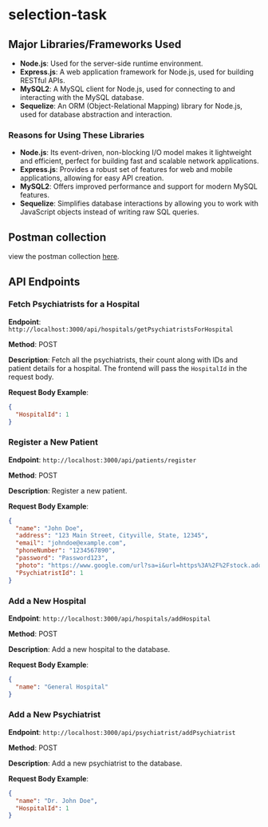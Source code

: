 # selection-task

## Major Libraries/Frameworks Used

- **Node.js**: Used for the server-side runtime environment.
- **Express.js**: A web application framework for Node.js, used for building RESTful APIs.
- **MySQL2**: A MySQL client for Node.js, used for connecting to and interacting with the MySQL database.
- **Sequelize**: An ORM (Object-Relational Mapping) library for Node.js, used for database abstraction and interaction.

### Reasons for Using These Libraries

- **Node.js**: Its event-driven, non-blocking I/O model makes it lightweight and efficient, perfect for building fast and scalable network applications.
- **Express.js**: Provides a robust set of features for web and mobile applications, allowing for easy API creation.
- **MySQL2**: Offers improved performance and support for modern MySQL features.
- **Sequelize**: Simplifies database interactions by allowing you to work with JavaScript objects instead of writing raw SQL queries.



## Postman collection

view the postman collection [here](<https://frontend-task-green.vercel.app/>).



## API Endpoints

### Fetch Psychiatrists for a Hospital

**Endpoint**: `http://localhost:3000/api/hospitals/getPsychiatristsForHospital`

**Method**: POST

**Description**: Fetch all the psychiatrists, their count along with IDs and patient details for a hospital. The frontend will pass the `HospitalId` in the request body.

**Request Body Example**:
```json
{
  "HospitalId": 1
}
```

### Register a New Patient

**Endpoint**: `http://localhost:3000/api/patients/register`

**Method**: POST

**Description**: Register a new patient.

**Request Body Example**:
```json
{
  "name": "John Doe",
  "address": "123 Main Street, Cityville, State, 12345",
  "email": "johndoe@example.com",
  "phoneNumber": "1234567890",
  "password": "Password123",
  "photo": "https://www.google.com/url?sa=i&url=https%3A%2F%2Fstock.adobe.com%2Fsearch%3Fk%3Dhuman%2Bface&psig=AOvVaw1hu7I20-6o3qNIntTN-rhS&ust=1716312050011000&source=images&cd=vfe&opi=89978449&ved=0CBIQjRxqFwoTCKij7eLenIYDFQAAAAAdAAAAABAE",
  "PsychiatristId": 1
}
```
### Add a New Hospital

**Endpoint**: `http://localhost:3000/api/hospitals/addHospital`

**Method**: POST

**Description**: Add a new hospital to the database.

**Request Body Example**:
```json
{
  "name": "General Hospital"
}
```

### Add a New Psychiatrist

**Endpoint**: `http://localhost:3000/api/psychiatrist/addPsychiatrist`

**Method**: POST

**Description**: Add a new psychiatrist to the database.

**Request Body Example**:
```json
{
  "name": "Dr. John Doe",
  "HospitalId": 1
}
```



